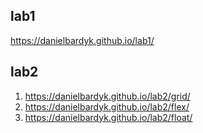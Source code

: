 ## lab1
https://danielbardyk.github.io/lab1/
## lab2
1. https://danielbardyk.github.io/lab2/grid/
2. https://danielbardyk.github.io/lab2/flex/
3. https://danielbardyk.github.io/lab2/float/
